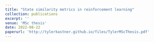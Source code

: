 ```yaml
---
title: "State similarity metrics in reinforcement learning"
collection: publications
excerpt: ''
venue: 'MSc thesis'
date: 2022-08-22
paperurl: 'http://tylerkastner.github.io/files/TylerMScThesis.pdf'
---
```


